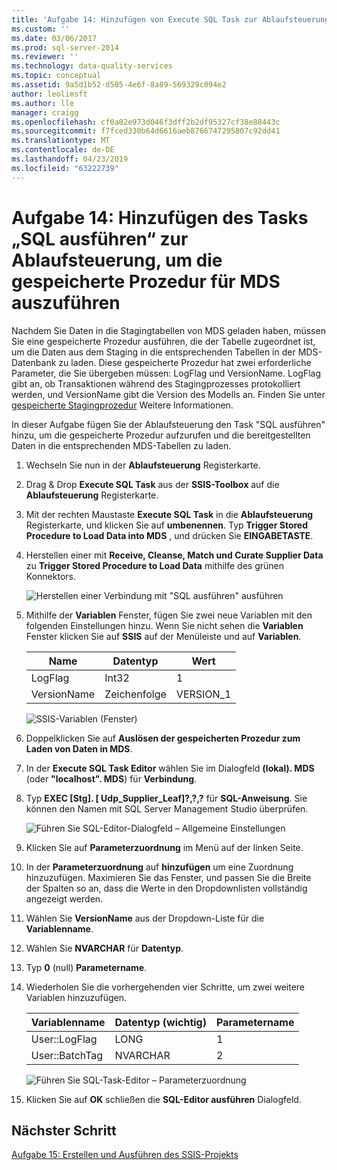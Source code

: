 ```yaml
---
title: 'Aufgabe 14: Hinzufügen von Execute SQL Task zur Ablaufsteuerung, um die gespeicherte Prozedur für MDS auszuführen | Microsoft-Dokumentation'
ms.custom: ''
ms.date: 03/06/2017
ms.prod: sql-server-2014
ms.reviewer: ''
ms.technology: data-quality-services
ms.topic: conceptual
ms.assetid: 9a5d1b52-d505-4e6f-8a89-569329c094e2
author: leolimsft
ms.author: lle
manager: craigg
ms.openlocfilehash: cf0a02e973d046f3dff2b2df95327cf38e88443c
ms.sourcegitcommit: f7fced330b64d6616aeb8766747295807c92dd41
ms.translationtype: MT
ms.contentlocale: de-DE
ms.lasthandoff: 04/23/2019
ms.locfileid: "63222739"
---
```

# <a name="task-14-adding-execute-sql-task-to-control-flow-to-run-the-stored-procedure-for-mds"></a>Aufgabe 14: Hinzufügen des Tasks „SQL ausführen“ zur Ablaufsteuerung, um die gespeicherte Prozedur für MDS auszuführen
  Nachdem Sie Daten in die Stagingtabellen von MDS geladen haben, müssen Sie eine gespeicherte Prozedur ausführen, die der Tabelle zugeordnet ist, um die Daten aus dem Staging in die entsprechenden Tabellen in der MDS-Datenbank zu laden. Diese gespeicherte Prozedur hat zwei erforderliche Parameter, die Sie übergeben müssen: LogFlag und VersionName. LogFlag gibt an, ob Transaktionen während des Stagingprozesses protokolliert werden, und VersionName gibt die Version des Modells an. Finden Sie unter [gespeicherte Stagingprozedur](https://msdn.microsoft.com/library/hh231028.aspx) Weitere Informationen.  
  
 In dieser Aufgabe fügen Sie der Ablaufsteuerung den Task "SQL ausführen" hinzu, um die gespeicherte Prozedur aufzurufen und die bereitgestellten Daten in die entsprechenden MDS-Tabellen zu laden.  
  
1.  Wechseln Sie nun in der **Ablaufsteuerung** Registerkarte.  
  
2.  Drag & Drop **Execute SQL Task** aus der **SSIS-Toolbox** auf die **Ablaufsteuerung** Registerkarte.  
  
3.  Mit der rechten Maustaste **Execute SQL Task** in die **Ablaufsteuerung** Registerkarte, und klicken Sie auf **umbenennen**. Typ **Trigger Stored Procedure to Load Data into MDS** , und drücken Sie **EINGABETASTE**.  
  
4.  Herstellen einer mit **Receive, Cleanse, Match und Curate Supplier Data** zu **Trigger Stored Procedure to Load Data** mithilfe des grünen Konnektors.  
  
     ![Herstellen einer Verbindung mit "SQL ausführen" ausführen](../../2014/tutorials/media/et-addingesqltasktocftorunthespformds-01.jpg "Herstellen einer Verbindung mit SQL-Task ausgeführt.")  
  
5.  Mithilfe der **Variablen** Fenster, fügen Sie zwei neue Variablen mit den folgenden Einstellungen hinzu. Wenn Sie nicht sehen die **Variablen** Fenster klicken Sie auf **SSIS** auf der Menüleiste und auf **Variablen**.  
  
    |Name|Datentyp|Wert|  
    |----------|---------------|-----------|  
    |LogFlag|Int32|1|  
    |VersionName|Zeichenfolge|VERSION_1|  
  
     ![SSIS-Variablen (Fenster)](../../2014/tutorials/media/et-addingesqltasktocftorunthespformds-02.jpg "SSIS-Variablen (Fenster)")  
  
6.  Doppelklicken Sie auf **Auslösen der gespeicherten Prozedur zum Laden von Daten in MDS**.  
  
7.  In der **Execute SQL Task Editor** wählen Sie im Dialogfeld **(lokal). MDS** (oder **"localhost". MDS**) für **Verbindung**.  
  
8.  Typ **EXEC [Stg]. [ Udp_Supplier_Leaf]?,?,?** für **SQL-Anweisung**. Sie können den Namen mit SQL Server Management Studio überprüfen.  
  
     ![Führen Sie SQL-Editor-Dialogfeld – Allgemeine Einstellungen](../../2014/tutorials/media/et-addingesqltasktocftorunthespformds-03.jpg "führen Sie SQL-Editor-Dialogfeld – Allgemeine Einstellungen")  
  
9. Klicken Sie auf **Parameterzuordnung** im Menü auf der linken Seite.  
  
10. In der **Parameterzuordnung** auf **hinzufügen** um eine Zuordnung hinzuzufügen. Maximieren Sie das Fenster, und passen Sie die Breite der Spalten so an, dass die Werte in den Dropdownlisten vollständig angezeigt werden.  
  
11. Wählen Sie **VersionName** aus der Dropdown-Liste für die **Variablenname**.  
  
12. Wählen Sie **NVARCHAR** für **Datentyp**.  
  
13. Typ **0** (null) **Parametername**.  
  
14. Wiederholen Sie die vorhergehenden vier Schritte, um zwei weitere Variablen hinzuzufügen.  
  
    |Variablenname|Datentyp (wichtig)|Parametername|  
    |-------------------|-----------------------------|--------------------|  
    |User::LogFlag|LONG|1|  
    |User::BatchTag|NVARCHAR|2|  
  
     ![Führen Sie SQL-Task-Editor – Parameterzuordnung](../../2014/tutorials/media/et-addingesqltasktocftorunthespformds-04.jpg "führen Sie SQL-Task-Editor – Parameterzuordnung")  
  
15. Klicken Sie auf **OK** schließen die **SQL-Editor ausführen** Dialogfeld.  
  
## <a name="next-step"></a>Nächster Schritt  
 [Aufgabe 15: Erstellen und Ausführen des SSIS-Projekts](../../2014/tutorials/task-15-building-and-running-the-ssis-project.md)  
  
  
